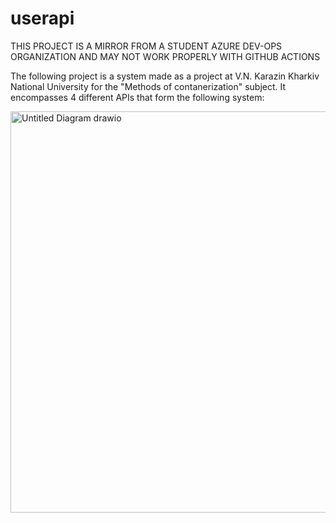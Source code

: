 # userapi
THIS PROJECT IS A MIRROR FROM A STUDENT AZURE DEV-OPS ORGANIZATION AND MAY NOT WORK PROPERLY WITH GITHUB ACTIONS

The following project is a system made as a project at V.N. Karazin Kharkiv National University for the "Methods of contanerization" subject. It encompasses 4 different APIs that form the following system:

<img width="1239" height="642" alt="Untitled Diagram drawio" src="https://github.com/user-attachments/assets/a6f58b18-88c2-4866-974b-9c6af4aefb31" />
